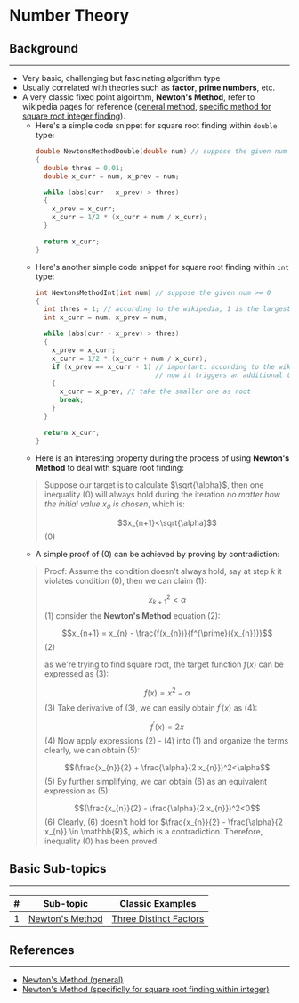 # Number Theory
## Background
---
* Very basic, challenging but fascinating algorithm type
* Usually correlated with theories such as **factor**, **prime numbers**, etc.
* A very classic fixed point algoirthm, **Newton's Method**, refer to wikipedia pages for reference ([general method](https://en.wikipedia.org/wiki/Newton%27s_method), [specific method for square root integer finding](https://en.wikipedia.org/wiki/Integer_square_root#Algorithm_using_Newton's_method)). 
  * Here's a simple code snippet for square root finding within `double` type:
    ```C++
    double NewtonsMethodDouble(double num) // suppose the given num >= 0
    {
      double thres = 0.01;
      double x_curr = num, x_prev = num; 

      while (abs(curr - x_prev) > thres)
      {
        x_prev = x_curr;
        x_curr = 1/2 * (x_curr + num / x_curr);
      }

      return x_curr;
    }
    ```
  * Here's another simple code snippet for square root finding within `int` type:
    ```C++
    int NewtonsMethodInt(int num) // suppose the given num >= 0
    {
      int thres = 1; // according to the wikipedia, 1 is the largest possible threshold here
      int x_curr = num, x_prev = num; 

      while (abs(curr - x_prev) > thres)
      {
        x_prev = x_curr;
        x_curr = 1/2 * (x_curr + num / x_curr);
        if (x_prev == x_curr - 1) // important: according to the wiki, sqrt(n) is not a fixed point if n + 1 is a square number
                                  // now it triggers an additional termination criteria
        {
          x_curr = x_prev; // take the smaller one as root
          break;
        }
      }

      return x_curr;
    }
    ```
  * Here is an interesting property during the process of using **Newton's Method** to deal with square root finding:
  > Suppose our target is to calculate $\sqrt{\alpha}$, then one inequality (0) will always hold during the iteration *no matter how the initial value $x_0$ is chosen*, which is:
  >
  > $$x_{n+1}<\sqrt{\alpha}$$ (0) 
  * A simple proof of (0) can be achieved by proving by contradiction: 
  > Proof: Assume the condition doesn't always hold, say at step $k$ it violates condition (0), then we can claim (1):
  >
  > $$x_{k+1}^2<\alpha$$ (1)
  > consider the **Newton's Method** equation (2):
  >
  > $$x_{n+1} = x_{n} - \frac{f(x_{n})}{f^{\prime}({x_{n}})}$$(2)
  >
  > as we're trying to find square root, the target function $f(x)$ can be expressed as (3):
  >
  > $$f(x)=x^2-\alpha$$ (3)
  > Take derivative of (3), we can easily obtain $f^{\prime}(x)$ as (4):
  >
  > $$f^{\prime}(x)=2 x$$(4)
  > Now apply expressions (2) - (4) into (1) and organize the terms clearly, we can obtain (5):
  > 
  > $$(\frac{x_{n}}{2} + \frac{\alpha}{2 x_{n}})^2<\alpha$$ (5)
  > By further simplifying, we can obtain (6) as an equivalent expression as (5):
  > 
  > $$(\frac{x_{n}}{2} - \frac{\alpha}{2 x_{n}})^2<0$$ (6)
  > Clearly, (6) doesn't hold for $\frac{x_{n}}{2} - \frac{\alpha}{2 x_{n}} \in \mathbb{R}$, which is a contradiction. Therefore, inequality (0) has been proved.


## Basic Sub-topics
---
| # | Sub-topic | Classic Examples |
|---| --------- | ---------------- |
|1|[Newton's Method](newtons_method/) | [Three Distinct Factors](newtons_method/three_distinct_factors.cpp)|

## References
---
* [Newton's Method (general)](https://en.wikipedia.org/wiki/Newton%27s_method)
* [Newton's Method (specificlly for square root finding within integer)](https://en.wikipedia.org/wiki/Integer_square_root#Algorithm_using_Newton's_method)